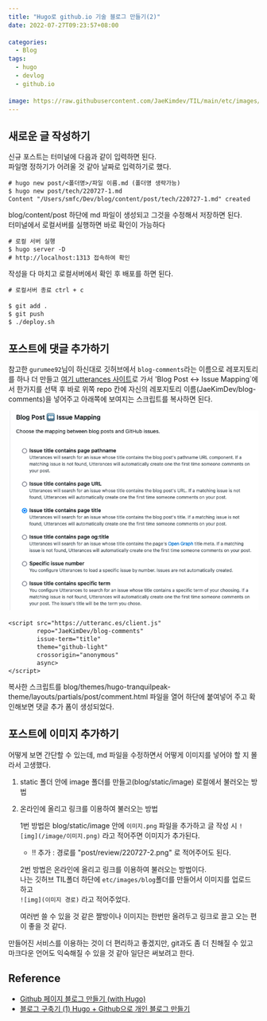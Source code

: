 ```yaml
---
title: "Hugo로 github.io 기술 블로그 만들기(2)"
date: 2022-07-27T09:23:57+08:00

categories:
  - Blog
tags:
  - hugo
  - devlog
  - github.io

image: https://raw.githubusercontent.com/JaeKimdev/TIL/main/etc/images/blog/blog-1.avif
---
```


## 새로운 글 작성하기

신규 포스트는 터미널에 다음과 같이 입력하면 된다.  
파일명 정하기가 어려울 것 같아 날짜로 입력하기로 했다.

```
# hugo new post/<폴더명>/파일 이름.md (폴더명 생략가능)
$ hugo new post/tech/220727-1.md
Content "/Users/smfc/Dev/blog/content/post/tech/220727-1.md" created
```

blog/content/post 하단에 md 파일이 생성되고 그것을 수정해서 저장하면 된다.  
터미널에서 로컬서버를 실행하면 바로 확인이 가능하다

```
# 로컬 서버 실행
$ hugo server -D
# http://localhost:1313 접속하여 확인
```

작성을 다 마치고 로컬서버에서 확인 후 배포를 하면 된다.

```
# 로컬서버 종료 ctrl + c

$ git add .
$ git push
$ ./deploy.sh
```

## 포스트에 댓글 추가하기

참고한 `gurumee92`님이 하신대로 깃허브에서 `blog-comments`라는 이름으로 레포지토리를 하나 더 만들고 [여기 utterances 사이트](https://utteranc.es/)로 가서 'Blog Post ↔️ Issue Mapping`에서 한가지를 선택 후 바로 위쪽 repo 칸에 자신의 레포지토리 이름(JaeKimDev/blog-comments)을 넣어주고 아래쪽에 보여지는 스크립트를 복사하면 된다.

![img](/image/220727-1.png)

```
<script src="https://utteranc.es/client.js"
        repo="JaeKimDev/blog-comments"
        issue-term="title"
        theme="github-light"
        crossorigin="anonymous"
        async>
</script>
```

복사한 스크립트를 blog/themes/hugo-tranquilpeak-theme/layouts/partials/post/comment.html 파일을 열어 하단에 붙여넣어 주고 확인해보면 댓글 추가 폼이 생성되었다.

## 포스트에 이미지 추가하기

어떻게 보면 간단할 수 있는데, md 파일을 수정하면서 어떻게 이미지를 넣어야 할 지 몰라서 고생했다.

1. static 폴더 안에 image 폴더를 만들고(blog/static/image) 로컬에서 불러오는 방법
2. 온라인에 올리고 링크를 이용하여 불러오는 방법

   1번 방법은 blog/static/image 안에 `이미지.png` 파일을 추가하고 글 작성 시 `![img](/image/이미지.png)` 라고 적어주면 이미지가 추가된다.

   - ‼️ 추가 : 경로를 "post/review/220727-2.png" 로 적어주어도 된다.

   2번 방법은 온라인에 올리고 링크를 이용하여 불러오는 방법이다.  
   나는 깃허브 TIL폴더 하단에 `etc/images/blog`폴더를 만들어서 이미지를 업로드 하고  
   `![img](이미지 경로)` 라고 적어주었다.

   여러번 쓸 수 있을 것 같은 짤방이나 이미지는 한번만 올려두고 링크로 끌고 오는 편이 좋을 것 같다.

만들어진 서비스를 이용하는 것이 더 편리하고 좋겠지만, git과도 좀 더 친해질 수 있고 마크다운 언어도 익숙해질 수 있을 것 같아 일단은 써보려고 한다.

## Reference

- [Github 페이지 블로그 만들기 (with Hugo)](https://velog.io/@mellonggo/Github-%ED%8E%98%EC%9D%B4%EC%A7%80-%EB%B8%94%EB%A1%9C%EA%B7%B8-%EB%A7%8C%EB%93%A4%EA%B8%B0-with-Hugo)
- [블로그 구축기 (1) Hugo + Github으로 개인 블로그 만들기](https://gurumee92.github.io/2020/08/%EB%B8%94%EB%A1%9C%EA%B7%B8-%EA%B5%AC%EC%B6%95%EA%B8%B0-1-hugo-github%EC%9C%BC%EB%A1%9C-%EA%B0%9C%EC%9D%B8-%EB%B8%94%EB%A1%9C%EA%B7%B8-%EB%A7%8C%EB%93%A4%EA%B8%B0/)
